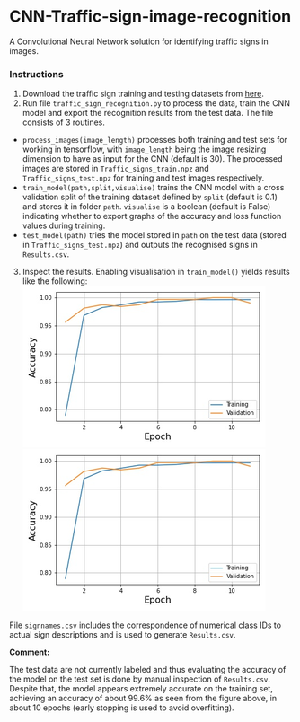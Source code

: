 # CNN-Traffic-sign-image-recognition
A Convolutional Neural Network solution for identifying traffic signs in images.

### Instructions

1. Download the traffic sign training and testing datasets from [here](http://benchmark.ini.rub.de/?section=gtsrb&subsection=dataset#Overview).
2. Run file `traffic_sign_recognition.py` to process the data, train the CNN model and export the recognition results from the test data. The file consists of 3 routines. 

* `process_images(image_length)` processes both training and test sets for working in tensorflow, with `image_length` being the image resizing dimension to have as input for the CNN (default is 30). The processed images are stored in `Traffic_signs_train.npz` and `Traffic_signs_test.npz` for training and test images respectively.
* `train_model(path,split,visualise)` trains the CNN model with a cross validation split of the training dataset defined by `split` (default is 0.1) and stores it in folder `path`. `visualise` is a boolean (default is False) indicating whether to export graphs of the accuracy and loss function values during training.
* `test_model(path)` tries the model stored in `path` on the test data (stored in `Traffic_signs_test.npz`) and outputs the recognised signs in `Results.csv`.

3. Inspect the results. Enabling visualisation in `train_model()` yields results like the following:
![Screenshot](Training_accuracy.jpg)  ![Screenshot](Training_accuracy.jpg)

File `signnames.csv` includes the correspondence of numerical class IDs to actual sign descriptions and is used to generate `Results.csv`.

**Comment:**

The test data are not currently labeled and thus evaluating the accuracy of the model on the test set is done by manual inspection of `Results.csv`. Despite that, the model appears extremely accurate on the training set, achieving an accuracy of about 99.6% as seen from the figure above, in about 10 epochs (early stopping is used to avoid overfitting).
